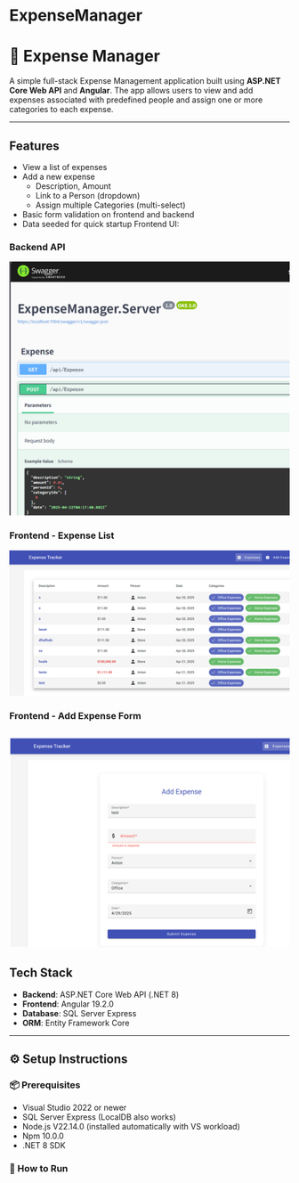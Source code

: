 # ExpenseManager
# 💸 Expense Manager

A simple full-stack Expense Management application built using **ASP.NET Core Web API** and **Angular**. The app allows users to view and add expenses associated with predefined people and assign one or more categories to each expense.

---

## Features

- View a list of expenses
- Add a new expense
  - Description, Amount
  - Link to a Person (dropdown)
  - Assign multiple Categories (multi-select)
- Basic form validation on frontend and backend
- Data seeded for quick startup
Frontend UI:
### Backend API
![Backend](backend1.png)

### Frontend - Expense List
![Frontend List](frontend1.png)

### Frontend - Add Expense Form
![Frontend Form](frontend2.png)
---

## Tech Stack

- **Backend**: ASP.NET Core Web API (.NET 8)
- **Frontend**: Angular 19.2.0
- **Database**: SQL Server Express
- **ORM**: Entity Framework Core

---

## ⚙️ Setup Instructions

### 📦 Prerequisites

- Visual Studio 2022 or newer
- SQL Server Express (LocalDB also works)
- Node.js V22.14.0 (installed automatically with VS workload)
- Npm 10.0.0
- .NET 8 SDK


### 🧪 How to Run
